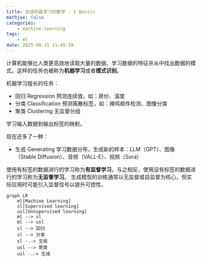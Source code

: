 ```yaml
---
title: 白话机器学习的数学 - 1 Basics
mathjax: false
categories:
    - machine-learning
tags:
    - ml
date: 2025-08-15 11:45:59
---
```


计算机能够比人类更高效地读取大量的数据、学习数据的特征并从中找出数据的模式。这样的任务也被称为**机器学习**或者**模式识别**。

机器学习擅长的任务：
- 回归 Regression
    预测连续值，如：房价、温度
- 分类 Classification
    预测离散标签，如：辣鸡邮件检测、图像分类
- 聚类 Clustering
    无监督分组

学习输入数据到输出标签的映射。

现在还多了一种：
- 生成 Generating
    学习数据分布，生成新的样本：LLM（GPT）、图像（Stable Diffusion）、音频（VALL-E）、视频（Sora）

使用有标签的数据进行的学习称为**有监督学习**，与之相反，使用没有标签的数据进行的学习称为**无监督学习**。
生成模型的训练通常以无监督或自监督为核心，但实际应用时可能引入监督信号以提升可控性。

```mermaid
graph LR
    ml[Machine Learning]
    sl[Supervised learning]
    usl[Unsupervised learning]
    ml --> sl
    ml --> usl
    sl --> 回归
    sl --> 分类
    sl -.-> 生成
    usl --> 聚类
    usl -.-> 生成
```
